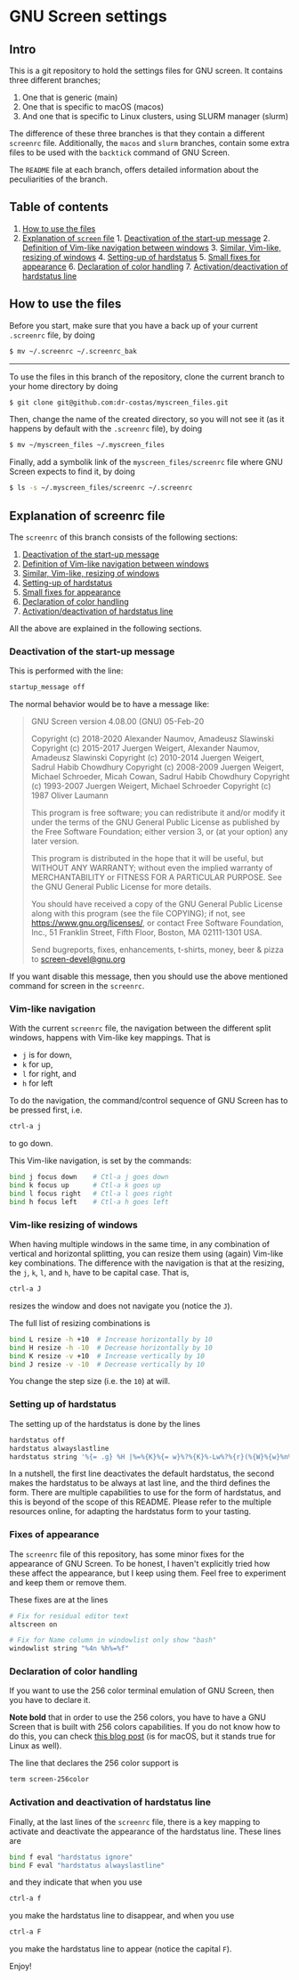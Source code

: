 # GNU Screen settings

## Intro

This is a git repository to hold the settings files for GNU screen. It contains three different branches; 

  1. One that is generic (main)
  2. One that is specific to macOS (macos)
  3. And one that is specific to Linux clusters, using SLURM manager (slurm)

The difference of these three branches is that they contain a different `screenrc` file. Additionally,
the `macos` and `slurm` branches, contain some extra files to be used with the `backtick` command of
GNU Screen. 

The `README` file at each branch, offers detailed information about the peculiarities of the branch. 

## Table of contents

  1. [How to use the files](#how-to-use-the-files)
  2. [Explanation of `screen` file](#explanation-of-screenrc-file)
    1. [Deactivation of the start-up message](#deactivation-of-the-start-up-message)
    2. [Definition of Vim-like navigation between windows](#vim-like-navigation)
    3. [Similar, Vim-like, resizing of windows](#vim-like-resizing-of-windows)
    4. [Setting-up of hardstatus](#setting-up-of-hardstatus)
    5. [Small fixes for appearance](#fixes-of-appearance)
    6. [Declaration of color handling](#declaration-of-color-handling)
    7. [Activation/deactivation of hardstatus line](#activation-and-deactivation-of-hardstatus-line)


## How to use the files

Before you start, make sure that you have a back up of your current `.screenrc` file, by doing

```bash
$ mv ~/.screenrc ~/.screenrc_bak
```

----

To use the files in this branch of the repository, clone the current branch to your home directory by
doing

```bash
$ git clone git@github.com:dr-costas/myscreen_files.git
```

Then, change the name of the created directory, so you will not see it (as it happens by default with
the `.screenrc` file), by doing

```bash
$ mv ~/myscreen_files ~/.myscreen_files
```

Finally, add a symbolik link of the `myscreen_files/screenrc` file where GNU Screen expects to find it,
by doing

```bash
$ ls -s ~/.myscreen_files/screenrc ~/.screenrc
```

## Explanation of screenrc file

The `screenrc` of this branch consists of the following sections: 

  1. [Deactivation of the start-up message](#deactivation-of-the-start-up-message)
  2. [Definition of Vim-like navigation between windows](#vim-like-navigation)
  3. [Similar, Vim-like, resizing of windows](#vim-like-resizing-of-windows)
  4. [Setting-up of hardstatus](#setting-up-of-hardstatus)
  5. [Small fixes for appearance](#fixes-of-appearance)
  6. [Declaration of color handling](#declaration-of-color-handling)
  7. [Activation/deactivation of hardstatus line](#activation-and-deactivation-of-hardstatus-line)

All the above are explained in the following sections. 

### Deactivation of the start-up message

This is performed with the line: 

```bash
startup_message off
```

The normal behavior would be to have a message like: 

>GNU Screen version 4.08.00 (GNU) 05-Feb-20
>
>Copyright (c) 2018-2020 Alexander Naumov, Amadeusz Slawinski
>Copyright (c) 2015-2017 Juergen Weigert, Alexander Naumov, Amadeusz Slawinski
>Copyright (c) 2010-2014 Juergen Weigert, Sadrul Habib Chowdhury
>Copyright (c) 2008-2009 Juergen Weigert, Michael Schroeder, Micah Cowan, Sadrul Habib Chowdhury
>Copyright (c) 1993-2007 Juergen Weigert, Michael Schroeder
>Copyright (c) 1987 Oliver Laumann
>
>This program is free software; you can redistribute it and/or modify it under the terms of the
>GNU General Public License as published by the Free Software Foundation; either version 3, or
>(at your option) any later version.
>
>This program is distributed in the hope that it will be useful, but WITHOUT ANY WARRANTY; without
>even the implied warranty of MERCHANTABILITY or FITNESS FOR A PARTICULAR PURPOSE. See the GNU
>General Public License for more details.
>
>You should have received a copy of the GNU General Public License along with this program (see
>the file COPYING); if not, see https://www.gnu.org/licenses/, or contact Free Software Foundation,
>Inc., 51 Franklin Street, Fifth Floor, Boston, MA  02111-1301  USA.
>
>Send bugreports, fixes, enhancements, t-shirts, money, beer & pizza to screen-devel@gnu.org
>

If you want disable this message, then you should use the above mentioned command for screen in
the `screenrc`. 

### Vim-like navigation

With the current `screenrc` file, the navigation between the different split windows, happens with
Vim-like key mappings. That is

  * `j` is for down,
  * `k` for up,
  * `l` for right, and
  * `h` for left

To do the navigation, the command/control sequence of GNU Screen has to be pressed first, i.e.

```bash
ctrl-a j
```

to go down. 

This Vim-like navigation, is set by the commands: 

```bash
bind j focus down    # Ctl-a j goes down
bind k focus up      # Ctl-a k goes up
bind l focus right   # Ctl-a l goes right
bind h focus left    # Ctl-a h goes left
```

### Vim-like resizing of windows

When having multiple windows in the same time, in any combination of vertical and horizontal
splitting, you can resize them using (again) Vim-like key combinations. The difference with
the navigation is that at the resizing, the `j`, `k`, `l`, and `h`, have to be capital case.
That is, 

```bash
ctrl-a J
```

resizes the window and does not navigate you (notice the `J`). 

The full list of resizing combinations is

```bash
bind L resize -h +10  # Increase horizontally by 10
bind H resize -h -10  # Decrease horizontally by 10
bind K resize -v +10  # Increase vertically by 10
bind J resize -v -10  # Decrease vertically by 10
```
You change the step size (i.e. the `10`) at will. 

### Setting up of hardstatus

The setting up of the hardstatus is done by the lines

```bash
hardstatus off
hardstatus alwayslastline
hardstatus string '%{= .g} %H |%=%{K}%{= w}%?%{K}%-Lw%?%{r}(%{W}%{w}%n%{w}*%f%t%?(%u)%?%{r})%{w}%?%{K}%+Lw%?%= %{g}|%{B} %1` %{g}|%{B} %m-%d  %{W}%c %{g} '
```

In a nutshell, the first line deactivates the default hardstatus, the second makes the hardstatus
to be always at last line, and the third defines the form. There are multiple capabilities to use
for the form of hardstatus, and this is beyond of the scope of this README. Please refer to the
multiple resources online, for adapting the hardstatus form to your tasting. 

### Fixes of appearance

The `screenrc` file of this repository, has some minor fixes for the appearance of GNU Screen. To
be honest, I haven't explicitly tried how these affect the appearance, but I keep using them. Feel
free to experiment and keep them or remove them. 

These fixes are at the lines

```bash
# Fix for residual editor text
altscreen on

# Fix for Name column in windowlist only show "bash"
windowlist string "%4n %h%=%f"
```

### Declaration of color handling

If you want to use the 256 color terminal emulation of GNU Screen, then you have to declare it.

**Note bold** that in order to use the 256 colors, you have to have a GNU Screen that is built with
256 colors capabilities. If you do not know how to do this, you can check
[this blog post](https://kdrossos.net/blog/14/) (is for macOS, but it stands true for Linux as
well). 

The line that declares the 256 color support is

```bash
term screen-256color
```

### Activation and deactivation of hardstatus line

Finally, at the last lines of the `screenrc` file, there is a key mapping to activate and
deactivate the appearance of the hardstatus line. These lines are

```bash
bind f eval "hardstatus ignore"
bind F eval "hardstatus alwayslastline"
```

and they indicate that when you use 

```bash
ctrl-a f
```

you make the hardstatus line to disappear, and when you use

```bash
ctrl-a F
```

you make the hardstatus line to appear (notice the capital `F`).

Enjoy!
